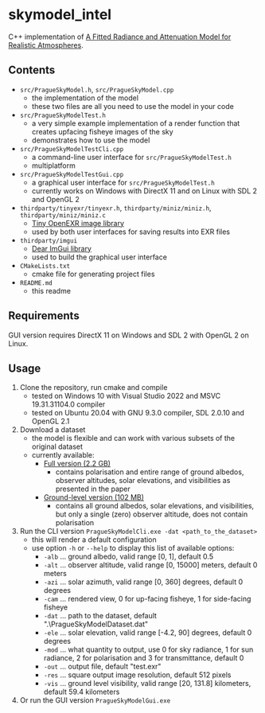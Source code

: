 # skymodel_intel

C++ implementation of [A Fitted Radiance and Attenuation Model for Realistic Atmospheres](https://cgg.mff.cuni.cz/publications/skymodel-2021/).

## Contents

- `src/PragueSkyModel.h`, `src/PragueSkyModel.cpp`
    - the implementation of the model
    - these two files are all you need to use the model in your code
- `src/PragueSkyModelTest.h`
    - a very simple example implementation of a render function that creates upfacing fisheye images of the sky
    - demonstrates how to use the model
- `src/PragueSkyModelTestCli.cpp`
    - a command-line user interface for `src/PragueSkyModelTest.h`
    - multiplatform
- `src/PragueSkyModelTestGui.cpp`
    - a graphical user interface for `src/PragueSkyModelTest.h`
    - currently works on Windows with DirectX 11 and on Linux with SDL 2 and OpenGL 2
- `thirdparty/tinyexr/tinyexr.h`, `thirdparty/miniz/miniz.h`, `thirdparty/miniz/miniz.c`
    - [Tiny OpenEXR image library](https://github.com/syoyo/tinyexr)
    - used by both user interfaces for saving results into EXR files
- `thirdparty/imgui`
    - [Dear ImGui library](https://github.com/ocornut/imgui)
    - used to build the graphical user interface
- `CMakeLists.txt`
    - cmake file for generating project files
- `README.md`
    - this readme
    
## Requirements

GUI version requires DirectX 11 on Windows and SDL 2 with OpenGL 2 on Linux.

## Usage

1. Clone the repository, run cmake and compile
    - tested on Windows 10 with Visual Studio 2022 and MSVC 19.31.31104.0 compiler
    - tested on Ubuntu 20.04 with GNU 9.3.0 compiler, SDL 2.0.10 and OpenGL 2.1
2. Download a dataset
    - the model is flexible and can work with various subsets of the original dataset
    - currently available:
        - [Full version (2.2 GB)](https://drive.google.com/file/d/19K96jEQmmqCeg8yjgZxj2awQj62lI50p/view?usp=sharing)
            - contains polarisation and entire range of ground albedos, observer altitudes, solar elevations, and visibilities as presented in the paper
        - [Ground-level version (102 MB)](https://drive.google.com/file/d/1Gk6OSHGpFx8HM3drHWykb3lDrtZXO4h7/view?usp=sharing)
            - contains all ground albedos, solar elevations, and visibilities, but only a single (zero) observer altitude, does not contain polarisation
3. Run the CLI version `PragueSkyModelCli.exe -dat <path_to_the_dataset>`
    - this will render a default configuration
    - use option `-h` or `--help` to display this list of available options:
        - `-alb` ... ground albedo, valid range [0, 1], default 0.5
        - `-alt` ... observer altitude, valid range [0, 15000] meters, default 0 meters
        - `-azi` ... solar azimuth, valid range [0, 360] degrees, default 0 degrees
        - `-cam` ... rendered view, 0 for up-facing fisheye, 1 for side-facing fisheye
        - `-dat` ... path to the dataset, default ".\PragueSkyModelDataset.dat"
        - `-ele` ... solar elevation, valid range [-4.2, 90] degrees, default 0 degrees
        - `-mod` ... what quantity to output, use 0 for sky radiance, 1 for sun radiance, 2 for polarisation and 3 for transmittance, default 0
        - `-out` ... output file, default "test.exr"
        - `-res` ... square output image resolution, default 512 pixels
        - `-vis` ... ground level visibility, valid range [20, 131.8] kilometers, default 59.4 kilometers
4. Or run the GUI version `PragueSkyModelGui.exe`
